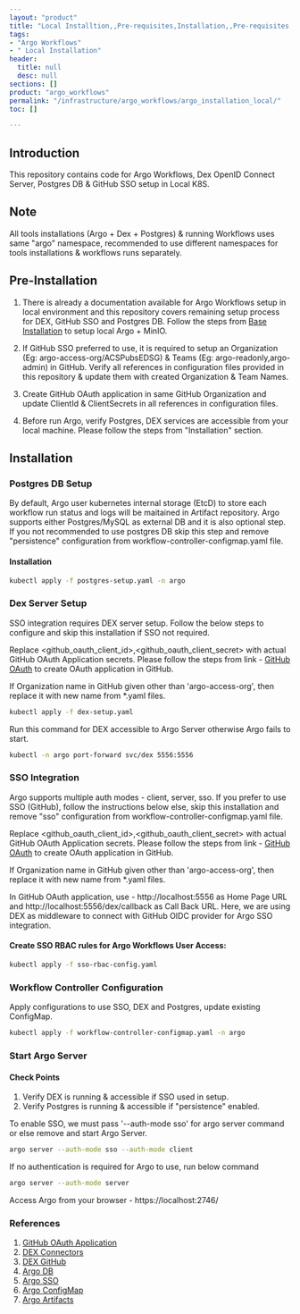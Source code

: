 ```yaml
---
layout: "product"
title: "Local Installtion,,Pre-requisites,Installation,,Pre-requisites,Install,,Pre-requisites,Install"
tags:
- "Argo Workflows"
- " Local Installation"
header:
  title: null
  desc: null
sections: []
product: "argo_workflows"
permalink: "/infrastructure/argo_workflows/argo_installation_local/"
toc: []

---
```

## Introduction

This repository contains code for Argo Workflows, Dex OpenID Connect Server, Postgres DB & GitHub SSO setup in Local K8S.

## Note
All tools installations (Argo + Dex + Postgres) & running Workflows uses same "argo" namespace, recommended to use different namespaces for tools installations & workflows runs separately.


## Pre-Installation

1. There is already a documentation available for Argo Workflows setup in local environment and this repository covers remaining setup process for DEX, GitHub SSO and Postgres DB.
   Follow the steps from [Base Installation](https://developer.acs.org/bitbucket/projects/DSGOPS/repos/argo-workflows-demo/browse) to setup local Argo + MinIO.

2. If GitHub SSO preferred to use, it is required to setup an Organization (Eg: argo-access-org/ACSPubsEDSG) & Teams (Eg: argo-readonly,argo-admin) in GitHub. Verify all references in configuration files provided in this repository & update them with created Organization & Team Names.

3. Create GitHub OAuth application in same GitHub Organization and update ClientId & ClientSecrets in all references in configuration files.

4. Before run Argo, verify Postgres, DEX services are accessible from your local machine. Please follow the steps from "Installation" section.

## Installation

### Postgres DB Setup
By default, Argo user kubernetes internal storage (EtcD) to store each workflow run status and logs will be maitained in Artifact repository.
Argo supports either Postgres/MySQL as external DB and it is also optional step. If you not recommended to use postgres DB skip this step and remove "persistence" configuration from workflow-controller-configmap.yaml file.

#### Installation
~~~bash
kubectl apply -f postgres-setup.yaml -n argo
~~~

### Dex Server Setup
SSO integration requires DEX server setup. Follow the below steps to configure and skip this installation if SSO not required.

Replace <github_oauth_client_id>,<github_oauth_client_secret> with actual GitHub OAuth Application secrets. Please follow the steps from link - [GitHub OAuth](https://docs.github.com/en/apps/oauth-apps/building-oauth-apps/creating-an-oauth-app) to create OAuth application in GitHub.

If Organization name in GitHub given other than 'argo-access-org', then replace it with new name from *.yaml files.

~~~bash
kubectl apply -f dex-setup.yaml
~~~

Run this command for DEX accessible to Argo Server otherwise Argo fails to start.
~~~bash
kubectl -n argo port-forward svc/dex 5556:5556
~~~

### SSO Integration
Argo supports multiple auth modes - client, server, sso. If you prefer to use SSO (GitHub), follow the instructions below else, skip this installation and remove "sso" configuration from workflow-controller-configmap.yaml file.

Replace <github_oauth_client_id>,<github_oauth_client_secret> with actual GitHub OAuth Application secrets. Please follow the steps from link - [GitHub OAuth](https://docs.github.com/en/apps/oauth-apps/building-oauth-apps/creating-an-oauth-app) to create OAuth application in GitHub.

If Organization name in GitHub given other than 'argo-access-org', then replace it with new name from *.yaml files.

In GitHub OAuth application, use - http://localhost:5556 as Home Page URL and http://localhost:5556/dex/callback as Call Back URL. Here, we are using DEX as middleware to connect with GitHub OIDC provider for Argo SSO integration.

#### Create SSO RBAC rules for Argo Workflows User Access:
~~~bash
kubectl apply -f sso-rbac-config.yaml
~~~

### Workflow Controller Configuration
Apply configurations to use SSO, DEX and Postgres, update existing ConfigMap.
~~~bash
kubectl apply -f workflow-controller-configmap.yaml -n argo
~~~

### Start Argo Server

#### Check Points
1. Verify DEX is running & accessible if SSO used in setup.
2. Verify Postgres is running & accessible if "persistence" enabled. 

To enable SSO, we must pass '--auth-mode sso' for argo server command or else remove and start Argo Server.
~~~bash
argo server --auth-mode sso --auth-mode client
~~~

If no authentication is required for Argo to use, run below command
~~~bash
argo server --auth-mode server
~~~

Access Argo from your browser - https://localhost:2746/ 

### References
1. [GitHub OAuth Application](https://docs.github.com/en/apps/oauth-apps/building-oauth-apps/creating-an-oauth-app)
2. [DEX Connectors](https://dexidp.io/docs/connectors/oidc/)
3. [DEX GitHub](https://dexidp.io/docs/connectors/github/)
4. [Argo DB](https://argoproj.github.io/argo-workflows/workflow-archive/)
5. [Argo SSO](https://argoproj.github.io/argo-workflows/argo-server-sso-argocd/)
6. [Argo ConfigMap](https://argoproj.github.io/argo-workflows/workflow-controller-configmap.yaml)
7. [Argo Artifacts](https://argoproj.github.io/argo-workflows/configure-artifact-repository/)

